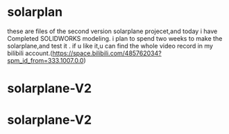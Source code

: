 # solarplan
these are files of the second version solarplane projecet,and today i have Completed SOLIDWORKS modeling.
i plan to spend two weeks to make the solarplane,and test it .
if u like it,u can find the whole video record in my bilibili account.(https://space.bilibili.com/485762034?spm_id_from=333.1007.0.0)

# solarplane-V2
# solarplane-V2
